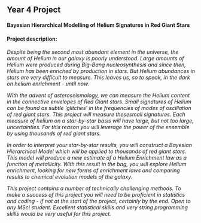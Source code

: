 ## Year 4 Project
#### Bayesian Hierarchical Modelling of Helium Signatures in Red Giant Stars

#### Project description:
_Despite being the second most abundant element in the universe, the 
amount of Helium in our galaxy is poorly understood. Large amounts of 
Helium were produced during Big-Bang nucleosynthesis and since then, 
Helium has been enriched by production in stars. But Helium abundances 
in stars are very difficult to measure. This leaves us, so to speak, in 
the dark on helium enrichment - until now._

_With the advent of asteroseismology, we can measure the Helium content 
in the connective envelopes of Red Giant stars. Small signatures of 
Helium can be found as subtle ‘glitches’ in the frequencies of modes of 
oscillation of red giant stars. This project will measure thesesmall 
signatures. Each measure of helium on a star-by-star basis will have 
large, but not too large, uncertainties. For this reason you will 
leverage the power of the ensemble by using thousands of red giant 
stars._

_In order to interpret your star-by-star results, you will construct a 
Bayesian Hierarchical Model which will be applied to thousands of red 
giant stars. This model will produce a new estimate of a Helium Enrichment law as a function of metallicity. With 
this result in the bag, you will explore Helium enrichment, looking for 
new forms of enrichment laws and comparing results to chemical evolution 
models of the galaxy._

_This project contains a number of technically 
challenging methods. To make a success of this project you will need to 
be proficient in statistics and coding - if not at the start of the
project, certainly by the end. Open to any MSci student. Excellent statistical skills and very
string programming skills would be very useful for this project._
